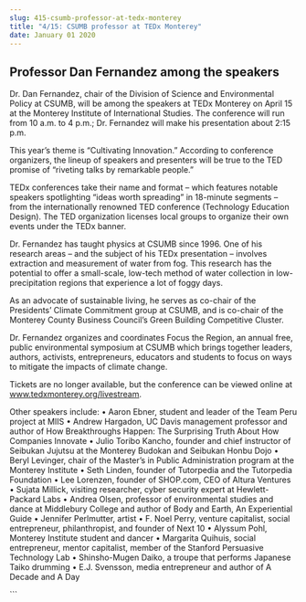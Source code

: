 ```yaml
---
slug: 415-csumb-professor-at-tedx-monterey
title: "4/15: CSUMB professor at TEDx Monterey"
date: January 01 2020
---
```


 
<h2>Professor Dan Fernandez among the speakers</h2>
<p>
  Dr. Dan Fernandez, chair of the Division of Science and Environmental Policy
  at CSUMB, will be among the speakers at TEDx Monterey on April 15 at the
  Monterey Institute of International Studies. The conference will run from 10
  a.m. to 4 p.m.; Dr. Fernandez will make his presentation about 2:15 p.m.
</p>
<p>
  This year’s theme is “Cultivating Innovation.” According to conference
  organizers, the lineup of speakers and presenters will be true to the TED
  promise of “riveting talks by remarkable people.”
</p>
<p>
  TEDx conferences take their name and format – which features notable speakers
  spotlighting “ideas worth spreading” in 18-minute segments – from the
  internationally renowned TED conference (Technology Education Design). The TED
  organization licenses local groups to organize their own events under the TEDx
  banner.
</p>
<p>
  Dr. Fernandez has taught physics at CSUMB since 1996. One of his research
  areas – and the subject of his TEDx presentation – involves extraction and
  measurement of water from fog. This research has the potential to offer a
  small-scale, low-tech method of water collection in low-precipitation regions
  that experience a lot of foggy days.
</p>
<p>
  As an advocate of sustainable living, he serves as co-chair of the Presidents’
  Climate Commitment group at CSUMB, and is co-chair of the Monterey County
  Business Council’s Green Building Competitive Cluster.
</p>
<p>
  Dr. Fernandez organizes and coordinates Focus the Region, an annual free,
  public environmental symposium at CSUMB which brings together leaders,
  authors, activists, entrepreneurs, educators and students to focus on ways to
  mitigate the impacts of climate change.
</p>
<p>
  Tickets are no longer available, but the conference can be viewed online at
  <a
    href="https://www.tedxmonterey.org/livestream"
    title="www.tedxmonterey.org/livestream"
    >www.tedxmonterey.org/livestream</a
  >.
</p>
<p>
  Other speakers include: • Aaron Ebner, student and leader of the Team Peru
  project at MIIS • Andrew Hargadon, UC Davis management professor and author of
  How Breakthroughs Happen: The Surprising Truth About How Companies Innovate •
  Julio Toribo Kancho, founder and chief instructor of Seibukan Jujutsu at the
  Monterey Budokan and Seibukan Honbu Dojo • Beryl Levinger, chair of the
  Master’s in Public Administration program at the Monterey Institute • Seth
  Linden, founder of Tutorpedia and the Tutorpedia Foundation • Lee Lorenzen,
  founder of SHOP.com, CEO of Altura Ventures • Sujata Millick, visiting
  researcher, cyber security expert at Hewlett-Packard Labs • Andrea Olsen,
  professor of environmental studies and dance at Middlebury College and author
  of Body and Earth, An Experiential Guide • Jennifer Perlmutter, artist • F.
  Noel Perry, venture capitalist, social entrepreneur, philanthropist, and
  founder of Next 10 • Alyssum Pohl, Monterey Institute student and dancer •
  Margarita Quihuis, social entrepreneur, mentor capitalist, member of the
  Stanford Persuasive Technology Lab • Shinsho-Mugen Daiko, a troupe that
  performs Japanese Taiko drumming • E.J. Svensson, media entrepreneur and
  author of A Decade and A Day
</p>
```
